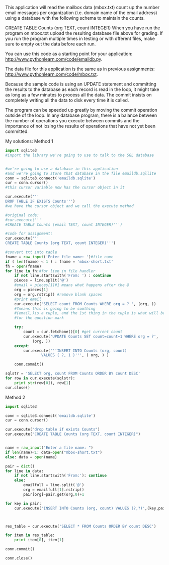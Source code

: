 This application will read the mailbox data (mbox.txt) count up the number email messages per organization (i.e. domain name of the email address) using a database with the following schema to maintain the counts.

CREATE TABLE Counts (org TEXT, count INTEGER)
When you have run the program on mbox.txt upload the resulting database file above for grading.
If you run the program multiple times in testing or with dfferent files, make sure to empty out the data before each run.

You can use this code as a starting point for your application: http://www.pythonlearn.com/code/emaildb.py.

The data file for this application is the same as in previous assignments: http://www.pythonlearn.com/code/mbox.txt.

Because the sample code is using an UPDATE statement and committing the results to the database as each record is read in the loop, it might take as long as a few minutes to process all the data. The commit insists on completely writing all the data to disk every time it is called.

The program can be speeded up greatly by moving the commit operation outside of the loop. In any database program, there is a balance between the number of operations you execute between commits and the importance of not losing the results of operations that have not yet been committed.

My solutions:
Method 1

``` Python
import sqlite3
#inport the library we're going to use to talk to the SQL database


#we're going to use a database in this application
#and we're going to store that database in the file emaildb.sqllite
conn = sqlite3.connect('emaildb.sqlite')
cur = conn.cursor()
#this cursor variable now has the cursor object in it

cur.execute('''
DROP TABLE IF EXISTS Counts''')
#we have the cursor object and we call the execute method

#original code:
#cur.execute('''
#CREATE TABLE Counts (email TEXT, count INTEGER)''')

#code for assignment:
cur.execute('''
CREATE TABLE Counts (org TEXT, count INTEGER)''')

#convert txt into table 
fname = raw_input('Enter file name: ')#file name 
if ( len(fname) < 1 ) : fname = 'mbox-short.txt'
fh = open(fname)
for line in fh:#for lien in file handler
    if not line.startswith('From: ') : continue
    pieces = line.split('@')
    #email = pieces[1]#1 means what happens after the @
    org = pieces[1]
    org = org.rstrip() #remove blank spaces 
    #print email
    cur.execute('SELECT count FROM Counts WHERE org = ? ', (org, ))
    #?means this is going to be somthing
    #(email,)is a tuple, and the 1st thing in the tuple is what will be substituted
    #for the question mark

    try:
        count = cur.fetchone()[0] #get current count
        cur.execute('UPDATE Counts SET count=count+1 WHERE org = ?', 
            (org, ))
    except:
        cur.execute('''INSERT INTO Counts (org, count) 
                VALUES ( ?, 1 )''', ( org, ) )

    conn.commit()

sqlstr = 'SELECT org, count FROM Counts ORDER BY count DESC'
for row in cur.execute(sqlstr):
    print str(row[0]), row[1]
cur.close()

```

Method 2

``` Python
import sqlite3

conn = sqlite3.connect('emaildb.sqlite')
cur = conn.cursor()

cur.execute("drop table if exists Counts")
cur.execute("CREATE TABLE Counts (org TEXT, count INTEGER)")


name = raw_input("Enter a file name: ")
if len(name)<1: data=open("mbox-short.txt")
else: data = open(name)

pair = dict()
for line in data:
    if not line.startswith('From:'): continue
    else:
        emailfull = line.split('@')
        org = emailfull[1].rstrip()
        pair[org]=pair.get(org,0)+1

for key in pair:
    cur.execute('INSERT INTO Counts (org, count) VALUES (?,?)',(key,pair[key]))



res_table = cur.execute('SELECT * FROM Counts ORDER BY count DESC')

for item in res_table:
    print item[0], item[1]

conn.commit()

conn.close()

```
